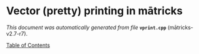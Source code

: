 
# Vector (pretty) printing in mātricks
_This document was automatically generated from file_ **`vprint.cpp`** (mātricks-v2.7-r7).


[Table of Contents](README.md)
